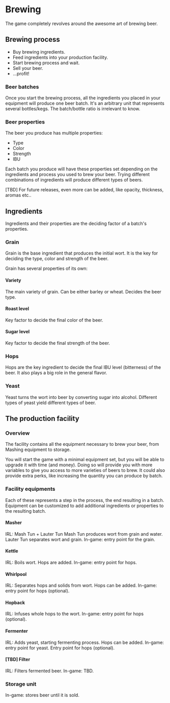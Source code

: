 # Brewing

The game completely revolves around the awesome art of brewing beer.

## Brewing process

* Buy brewing ingredients.
* Feed ingredients into your production facility.
* Start brewing process and wait.
* Sell your beer.
* ...profit!

### Beer batches

Once you start the brewing process, all the ingredients you placed in your equipment will produce one beer batch.
It's an arbitrary unit that represents several bottles/kegs. The batch/bottle ratio is irrelevant to know.

### Beer properties

The beer you produce has multiple properties:

* Type
* Color
* Strength
* IBU

Each batch you produce will have these properties set depending on the ingredients and process you used to brew your beer.
Trying different combinations of ingredients will produce different types of beers.

[TBD] For future releases, even more can be added, like opacity, thickness, aromas etc..

## Ingredients

Ingredients and their properties are the deciding factor of a batch's properties.

### Grain

Grain is the base ingredient that produces the initial wort.
It is the key for deciding the type, color and strength of the beer.

Grain has several properties of its own:

#### Variety

The main variety of grain. Can be either barley or wheat. Decides the beer type.

#### Roast level

Key factor to decide the final color of the beer.

#### Sugar level

Key factor to decide the final strength of the beer.

### Hops

Hops are the key ingredient to decide the final IBU level (bitterness) of the beer.
It also plays a big role in the general flavor.

### Yeast

Yeast turns the wort into beer by converting sugar into alcohol.
Different types of yeast yield different types of beer.

## The production facility

### Overview

The facility contains all the equipment necessary to brew your beer, from Mashing equipment to storage.

You will start the game with a minimal equipment set, but you will be able to upgrade it with time (and money).
Doing so will provide you with more variables to give you access to more varieties of beers to brew.
It could also provide extra perks, like increasing the quantity you can produce by batch.

### Facility equipments

Each of these represents a step in the process, the end resulting in a batch.
Equipment can be customized to add additional ingredients or properties to the resulting batch.

#### Masher

IRL: Mash Tun + Lauter Tun
Mash Tun produces wort from grain and water.
Lauter Tun separates wort and grain.
In-game: entry point for the grain.

#### Kettle

IRL: Boils wort. Hops are added.
In-game: entry point for hops.

#### Whirlpool

IRL: Separates hops and solids from wort. Hops can be added.
In-game: entry point for hops (optional).

#### Hopback

IRL: Infuses whole hops to the wort.
In-game: entry point for hops (optional).

#### Fermenter

IRL: Adds yeast, starting fermenting process. Hops can be added.
In-game: entry point for yeast. Entry point for hops (optional).

#### [TBD] Filter

IRL: Filters fermented beer.
In-game: TBD.

### Storage unit

In-game: stores beer until it is sold.
